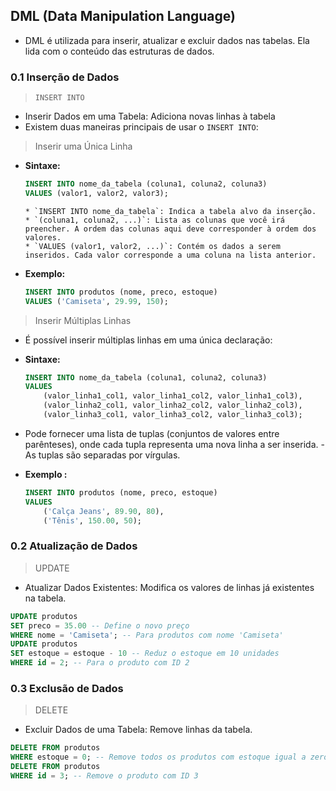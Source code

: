 ## DML (Data Manipulation Language)
- DML é utilizada para inserir, atualizar e excluir dados nas tabelas. Ela lida com o conteúdo das estruturas de dados.

### 0.1 Inserção de Dados
> `INSERT INTO`
- Inserir Dados em uma Tabela: Adiciona novas linhas à tabela
- Existem duas maneiras principais de usar o `INSERT INTO`:

> Inserir uma Única Linha

* **Sintaxe:**
    ```sql
    INSERT INTO nome_da_tabela (coluna1, coluna2, coluna3)
    VALUES (valor1, valor2, valor3);
    ```

      * `INSERT INTO nome_da_tabela`: Indica a tabela alvo da inserção.
      * `(coluna1, coluna2, ...)`: Lista as colunas que você irá preencher. A ordem das colunas aqui deve corresponder à ordem dos valores.
      * `VALUES (valor1, valor2, ...)`: Contém os dados a serem inseridos. Cada valor corresponde a uma coluna na lista anterior.

* **Exemplo:**
    ```sql
    INSERT INTO produtos (nome, preco, estoque)
    VALUES ('Camiseta', 29.99, 150);
    ```

> Inserir Múltiplas Linhas
- É possível inserir múltiplas linhas em uma única declaração:
* **Sintaxe:**
    ```sql
    INSERT INTO nome_da_tabela (coluna1, coluna2, coluna3)
    VALUES
        (valor_linha1_col1, valor_linha1_col2, valor_linha1_col3),
        (valor_linha2_col1, valor_linha2_col2, valor_linha2_col3),
        (valor_linha3_col1, valor_linha3_col2, valor_linha3_col3);
    ```

- Pode fornecer uma lista de tuplas (conjuntos de valores entre parênteses), onde cada tupla representa uma nova linha a ser inserida. - As tuplas são separadas por vírgulas.

* **Exemplo :**
    ```sql
    INSERT INTO produtos (nome, preco, estoque)
    VALUES
        ('Calça Jeans', 89.90, 80),
        ('Tênis', 150.00, 50);
    ```
### 0.2 Atualização de Dados
> UPDATE 
- Atualizar Dados Existentes: Modifica os valores de linhas já existentes na tabela.
```sql
UPDATE produtos
SET preco = 35.00 -- Define o novo preço
WHERE nome = 'Camiseta'; -- Para produtos com nome 'Camiseta'
UPDATE produtos
SET estoque = estoque - 10 -- Reduz o estoque em 10 unidades
WHERE id = 2; -- Para o produto com ID 2

```

### 0.3 Exclusão de Dados
> DELETE
- Excluir Dados de uma Tabela: Remove linhas da tabela.
```sql
DELETE FROM produtos
WHERE estoque = 0; -- Remove todos os produtos com estoque igual a zero
DELETE FROM produtos
WHERE id = 3; -- Remove o produto com ID 3

```